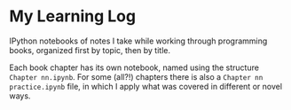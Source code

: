 # My Learning Log

IPython notebooks of notes I take while working through programming books, organized first by topic, then by title.

Each book chapter has its own notebook, named using the structure `Chapter nn.ipynb`. For some (all?!) chapters there is also a `Chapter nn practice.ipynb` file, in which I apply what was covered in different or novel ways.
